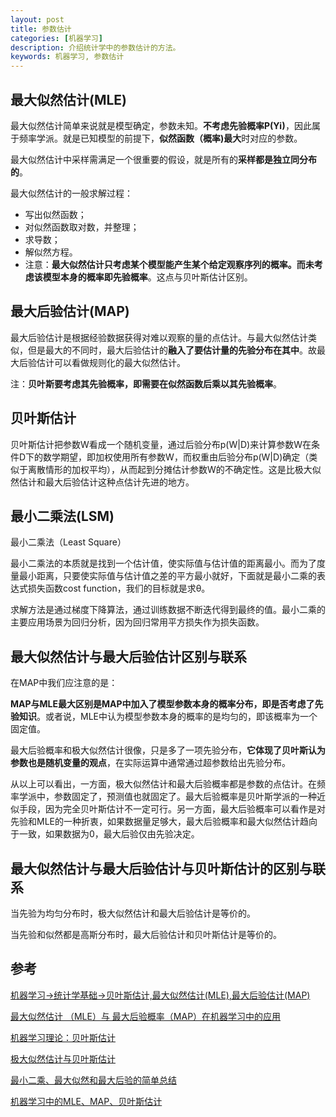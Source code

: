 ```yaml
---
layout: post
title: 参数估计
categories: [机器学习]
description: 介绍统计学中的参数估计的方法。
keywords: 机器学习, 参数估计
---
```


## 最大似然估计(MLE)

最大似然估计简单来说就是模型确定，参数未知。**不考虑先验概率P(Yi)**，因此属于频率学派。就是已知模型的前提下，**似然函数（概率)最大**时对应的参数。

最大似然估计中采样需满足一个很重要的假设，就是所有的**采样都是独立同分布的**。

最大似然估计的一般求解过程：

* 写出似然函数；
* 对似然函数取对数，并整理；
* 求导数；
* 解似然方程。
* 注意：**最大似然估计只考虑某个模型能产生某个给定观察序列的概率。而未考虑该模型本身的概率即先验概率**。这点与贝叶斯估计区别。

## 最大后验估计(MAP)

最大后验估计是根据经验数据获得对难以观察的量的点估计。与最大似然估计类似，但是最大的不同时，最大后验估计的**融入了要估计量的先验分布在其中**。故最大后验估计可以看做规则化的最大似然估计。

注：**贝叶斯要考虑其先验概率，即需要在似然函数后乘以其先验概率**。

## 贝叶斯估计

贝叶斯估计把参数W看成一个随机变量，通过后验分布p(W|D)来计算参数W在条件D下的数学期望，即加权使用所有参数W，而权重由后验分布p(W|D)确定（类似于离散情形的加权平均），从而起到分摊估计参数W的不确定性。这是比极大似然估计和最大后验估计这种点估计先进的地方。

## 最小二乘法(LSM)

最小二乘法（Least Square）

最小二乘法的本质就是找到一个估计值，使实际值与估计值的距离最小。而为了度量最小距离，只要使实际值与估计值之差的平方最小就好，下面就是最小二乘的表达式损失函数cost function，我们的目标就是求θ。

求解方法是通过梯度下降算法，通过训练数据不断迭代得到最终的值。最小二乘的主要应用场景为回归分析，因为回归常用平方损失作为损失函数。

## 最大似然估计与最大后验估计区别与联系

在MAP中我们应注意的是：

**MAP与MLE最大区别是MAP中加入了模型参数本身的概率分布，即是否考虑了先验知识**。或者说，MLE中认为模型参数本身的概率的是均匀的，即该概率为一个固定值。

最大后验概率和极大似然估计很像，只是多了一项先验分布，**它体现了贝叶斯认为参数也是随机变量的观点**，在实际运算中通常通过超参数给出先验分布。

从以上可以看出，一方面，极大似然估计和最大后验概率都是参数的点估计。在频率学派中，参数固定了，预测值也就固定了。最大后验概率是贝叶斯学派的一种近似手段，因为完全贝叶斯估计不一定可行。另一方面，最大后验概率可以看作是对先验和MLE的一种折衷，如果数据量足够大，最大后验概率和最大似然估计趋向于一致，如果数据为0，最大后验仅由先验决定。

## 最大似然估计与最大后验估计与贝叶斯估计的区别与联系

当先验为均匀分布时，极大似然估计和最大后验估计是等价的。

当先验和似然都是高斯分布时，最大后验估计和贝叶斯估计是等价的。

## 参考

[机器学习->统计学基础->贝叶斯估计,最大似然估计(MLE),最大后验估计(MAP)](https://blog.csdn.net/Mr_tyting/article/details/62882162)

[最大似然估计 （MLE）与 最大后验概率（MAP）在机器学习中的应用](https://blog.csdn.net/shenxiaoming77/article/details/51643845)

[机器学习理论：贝叶斯估计](http://baijiahao.baidu.com/s?id=1593989727950148259&wfr=spider&for=pc)

[极大似然估计与贝叶斯估计](https://blog.csdn.net/liu1194397014/article/details/52766760)

[最小二乘、最大似然和最大后验的简单总结](https://blog.csdn.net/woaidapaopao/article/details/53174749)

[机器学习中的MLE、MAP、贝叶斯估计](https://blog.csdn.net/perfectlwz/article/details/80487346)
